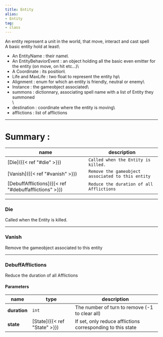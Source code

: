 ```yaml
---
title: Entity
alias: 
- Entity
tag: 
- class
---
```

An entity represent a unit in the world, that move, interact and cast spell\
A basic entity hold at least\
- An EntityName : their name\
- An EntityBehaviorEvent : an object holding all the basic even emitter for the entity (on move, on hit etc...)\
- A Coordinate : its position\
- Life and MaxLife : two float to represent the entity hp\
- Alignment : enum for which an entity is friendly, neutral or enemy\
- Instance : the gameobject associated\
- summons : dictionnary, associating spell name with a list of Entity they summoned\
\
- destination : coordinate where the entity is moving\
- afflictions : list of afflictions

---
# Summary :
name|description
----|----
[Die]({{< ref "#die\" >}}) | `Called when the Entity is killed.`
[Vanish]({{< ref "#vanish\" >}}) | `Remove the gameobject associated to this entity`
[DebuffAfflictions]({{< ref "#debuffafflictions\" >}}) | `Reduce the duration of all Afflictions`

---
### Die
Called when the Entity is killed.

---
### Vanish
Remove the gameobject associated to this entity

---
### DebuffAfflictions
Reduce the duration of all Afflictions

#### Parameters
name|type|description
-----|-----|-----
**duration**|`int`|The number of turn to remove (-1 to clear all)
**state**|[State]({{< ref "State" >}})|If set, only reduce afflictions corresponding to this state
